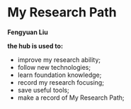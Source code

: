 # My Research Path

**Fengyuan Liu** </br>

**the hub is used to:**
- improve my research ability;
- follow new technologies;
- learn foundation knowledge;
- record my research focusing;
- save useful tools;
- make a record of My Research Path;